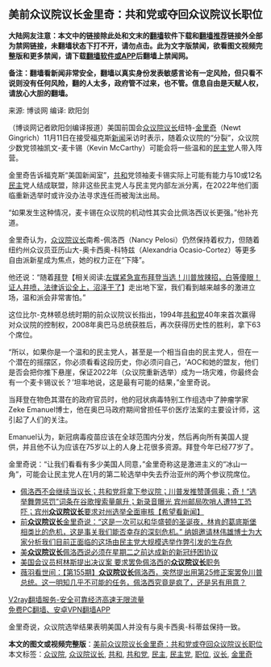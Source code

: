  <h2>美前众议院议长金里奇：共和党或夺回众议院议长职位</h2> <p class="notice"><b>大陆网友注意：本文中的链接除此处和文末的<a href="https://github.com/bannedbook/fanqiang" >翻墙</a>软件下载和<a href="https://github.com/killgcd/justmysocks/blob/master/README.md">翻墙推荐</a>链接外全部为禁网链接，未翻墙状态下打不开，请勿点击。此为文字版禁闻，欲看图文视频完整版和更多禁闻，请下载<a href="https://github.com/bannedbook/fanqiang">翻墙软件或APP</a>后翻墙上禁闻网。</p><p>备注：翻墙看新闻非常安全，翻墙以真实身份发表敏感言论有一定风险，但只看不说则没有任何风险，翻的人太多，政府管不过来，也不管。信息自由是天赋人权，请放心大胆的翻墙。</b></p>  <div class="entry"> <p>来源:&nbsp;博谈网                      编译:&nbsp;欧阳剑                                                 </p> <p>（博谈网记者欧阳剑编译报道）美国前国会<a href="https://www.bannedbook.org/bnews/tag/%E4%BC%97%E8%AE%AE%E9%99%A2/" class="st_tag internal_tag" rel="tag" title="标签 众议院 下的日志">众议院</a><a href="https://www.bannedbook.org/bnews/tag/%E8%AE%AE%E9%95%BF/" class="st_tag internal_tag" rel="tag" title="标签 议长 下的日志">议长</a>纽特-<a href="https://www.bannedbook.org/bnews/tag/%e9%87%91%e9%87%8c%e5%a5%87/" class="st_tag internal_tag" rel="tag" title="标签 金里奇 下的日志">金里奇</a>（Newt Gingrich）11月11日在接受福克斯<span class='wp_keywordlink_affiliate'><a href="https://www.bannedbook.org/" title="新闻">新闻</a></span>采访时表示，随着众议院的“分裂”，众议院少数党领袖凯文-麦卡锡（Kevin McCarthy）可能会将一些温和的<a href="https://www.bannedbook.org/bnews/tag/%e6%b0%91%e4%b8%bb%e5%85%9a/" class="st_tag internal_tag" rel="tag" title="标签 民主党 下的日志">民主党</a>人带入阵营。</p> <p>金里奇告诉福克斯“美国新闻室”，<a href="https://www.bannedbook.org/bnews/tag/%E5%85%B1%E5%92%8C/" class="st_tag internal_tag" rel="tag" title="标签 共和 下的日志">共和</a>党领袖麦卡锡实际上可能有能力与10或12名<a href="https://www.bannedbook.org/bnews/tag/%e6%b0%91%e4%b8%bb/" class="st_tag internal_tag" rel="tag" title="标签 民主 下的日志">民主</a>党人结成联盟，除非这些民主党人与民主党内部左派分离，在2022年他们面临重新选举时或许没办法寻求连任而被淘汰出局。</p> <p>“如果发生这种情况，麦卡锡在众议院的机动性其实会比佩洛西议长更强。”他补充道。</p>  <p>金里奇认为，<a href="https://www.bannedbook.org/bnews/tag/%E4%BC%97%E8%AE%AE%E9%99%A2%E8%AE%AE%E9%95%BF/" class="st_tag internal_tag" rel="tag" title="标签 众议院议长 下的日志">众议院议长</a>南希-佩洛西（Nancy Pelosi）仍然保持着权力，但随着纽约州众议员亚历山大-奥卡西奥-科特兹（Alexandria Ocasio-Cortez）等更多自由派新星成为焦点，她的权力正在“下降”。</p> <p>他还说：“随着<span class='wp_keywordlink'><a href="https://www.bannedbook.org/bnews/comments/20201018/1415809.html" title="“硬盘门”再爆：拿中共华信10％股的“大人物”正是拜登" target="_blank">拜登</a></span>【相关阅读:<a href='https://www.bannedbook.org/bnews/bannedvideo/20201108/1427782.html' target='_blank'>左媒紧急宣布拜登当选！川普放辣招，白等傻眼！证人井喷，法律诉讼全上，沼泽干了</a>】走出地下室，我们看到越来越多的激进立场，温和派会非常害怕。”</p> <p>这位比尔-克林顿总统时期的前众议院议长指出，1994年<a href="https://www.bannedbook.org/bnews/tag/%e5%85%b1%e5%92%8c%e5%85%9a/" class="st_tag internal_tag" rel="tag" title="标签 共和党 下的日志">共和党</a>40年来首次赢得对众议院的控制权，2008年奥巴马总统获胜后，再次获得历史性的胜利，拿下63个席位。</p> <p>“所以，如果你是一个温和的民主党人，甚至是一个相当自由的民主党人，但在一个潜在的摇摆区，你必须看看这段历史，你必须问自己，‘AOC和她的盟友，他们是否会把你推下悬崖，保证2022年（众议院重新选举）成为一场灾难，你最终会有一个麦卡锡议长？’坦率地说，这是最有可能的结果，”金里奇说。</p>  <p>当拜登在物色其潜在的政府官员时，他的冠状病毒特别工作组选中了肿瘤学家Zeke Emanuel博士，他在奥巴马政府期间曾担任平价医疗法案的主要设计师，这引起了人们的关注。</p> <p>Emanuel认为，新冠病毒疫苗应该在全球范围内分发，然后再向所有美国人提供，并且他不认为应该在75岁以上的人身上花很多资源。拜登今年已经77岁了。</p> <p>金里奇说：“让我们看看有多少美国人同意，”金里奇称这是激进主义的“冰山一角”，可能会让民主党人在1月的第二轮选举中失去乔治亚州的两个参议院席位。</p> <ul class='op-related-articles' title='相关阅读'> <li><a href='https://www.bannedbook.org/bnews/bannedvideo/20201111/1429448.html' target='_blank'>佩洛西不会继续当议长；共和党将拿下参议院；川普发推赞蓬佩奥；奇！“选举舞弊惩罚”词条在谷歌搜索量飙升；新录音曝光 宾州邮局吹哨人遭特工恐吓；宾州<b>众议院议长</b>要求对州选举全面审核【希望看新闻】</a></li> <li><a href='https://www.bannedbook.org/bnews/bannedvideo/20201109/1428062.html' target='_blank'>前<b>众议院议长</b>金里奇说：“这是一次可以和华盛顿的圣诞夜，林肯的葛底斯堡相类比的危机，这是事关我们能否幸存的深刻危机。” 纳姐邀请林伟雄博士为大家分析我们目前正面临的这场由民主党大规模选举作弊引发的生存危</a></li> <li><a href='https://www.bannedbook.org/bnews/worldnews/usa/20201019/1416275.html' target='_blank'>美<b>众议院议长</b>佩洛西说必须在星期二之前达成新的新冠纾困协议</a></li> <li><a href='https://www.bannedbook.org/bnews/cnnews/20201014/1413431.html' target='_blank'>美国会议员柯林斯提出决议案 要求罢免佩洛西的<b>众议院议长</b>职务</a></li> <li><a href='https://www.bannedbook.org/bnews/cbnews/20201010/1411454.html' target='_blank'>薇羽看世间：【第155期】<b>众议院议长</b>佩洛西，突然提出用第25修正案罢免川普总统。这一明知几乎不可能的任务，佩洛西究竟是疯了，还是另有用意？</a></li> </ul> <p class="texttj"> <a href="https://www.bannedbook.org/forum23/topic22702.html" target="_blank">V2ray翻墙服务-安全可靠经济高速无限流量</a><br/> <a href="https://github.com/bannedbook/fanqiang/wiki/%E7%A6%81%E9%97%BB%E7%BD%91%E5%AE%89%E5%8D%93%E7%BF%BB%E5%A2%99%E6%96%B0%E9%97%BBAPP" target="_blank">免费PC翻墙、安卓VPN翻墙APP</a></p><p>金里奇说，众议院选举结果表明美国人并没有与奥卡西奥-科蒂兹保持一致。</p> <a name='sharetosocial'></a>       <div><b>本文的图文或视频完整版</b>：<a href='https://www.bannedbook.org/bnews/cbnews/20201112/1429716.html'>美前众议院议长金里奇：共和党或夺回众议院议长职位</a></div>  </div><!--END ENTRY--> <div class="postfooter"> <div>本文标签：<a href="https://www.bannedbook.org/bnews/tag/%E4%BC%97%E8%AE%AE%E9%99%A2/" rel="tag">众议院</a>, <a href="https://www.bannedbook.org/bnews/tag/%E4%BC%97%E8%AE%AE%E9%99%A2%E8%AE%AE%E9%95%BF/" rel="tag">众议院议长</a>, <a href="https://www.bannedbook.org/bnews/tag/%E5%85%B1%E5%92%8C/" rel="tag">共和</a>, <a href="https://www.bannedbook.org/bnews/tag/%e5%85%b1%e5%92%8c%e5%85%9a/" rel="tag">共和党</a>, <a href="https://www.bannedbook.org/bnews/tag/%e6%b0%91%e4%b8%bb/" rel="tag">民主</a>, <a href="https://www.bannedbook.org/bnews/tag/%e6%b0%91%e4%b8%bb%e5%85%9a/" rel="tag">民主党</a>, <a href="https://www.bannedbook.org/bnews/tag/%E8%81%8C%E4%BD%8D/" rel="tag">职位</a>, <a href="https://www.bannedbook.org/bnews/tag/%E8%AE%AE%E9%95%BF/" rel="tag">议长</a>, <a href="https://www.bannedbook.org/bnews/tag/%e9%87%91%e9%87%8c%e5%a5%87/" rel="tag">金里奇</a></div>  </div><!--END POSTFOOTER--> 